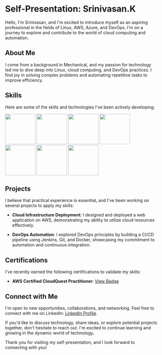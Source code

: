 # Self-Presentation: Srinivasan.K

Hello, I'm Srinivasan, and I'm excited to introduce myself as an aspiring professional in the fields of Linux, AWS, Azure, and DevOps. I'm on a journey to explore and contribute to the world of cloud computing and automation.

## About Me

I come from a background in Mechanical, and my passion for technology led me to dive deep into Linux, cloud computing, and DevOps practices. I find joy in solving complex problems and automating repetitive tasks to improve efficiency.

## Skills

Here are some of the skills and technologies I've been actively developing:

<img src="https://cdn.freebiesupply.com/images/thumbs/2x/linux-logo.png" width="100" height="100"> <img src="https://upload.wikimedia.org/wikipedia/commons/thumb/9/93/Amazon_Web_Services_Logo.svg/2560px-Amazon_Web_Services_Logo.svg.png" width="100" height="100">  <img src="https://download.logo.wine/logo/Microsoft_Azure/Microsoft_Azure-Logo.wine.png" width="100" height="100">  <img src="https://1000logos.net/wp-content/uploads/2021/11/Docker-Logo-2013-500x281.png" width="100" height="100"> <img src="https://upload.wikimedia.org/wikipedia/commons/thumb/e/e9/Jenkins_logo.svg/226px-Jenkins_logo.svg.png?20120629215426" width="100" height="100"> <img src="https://git-scm.com/images/logos/downloads/Git-Icon-1788C.png" width="100" height="100"> <img src="https://static-00.iconduck.com/assets.00/ansible-icon-2048x2048-mc4z634w.png" width="100" height="100">

## Projects

I believe that practical experience is essential, and I've been working on several projects to apply my skills:

- **Cloud Infrastructure Deployment**: I designed and deployed a web application on AWS, demonstrating my ability to utilize cloud resources effectively.

- **DevOps Automation**: I explored DevOps principles by building a CI/CD pipeline using Jenkins, Git, and Docker, showcasing my commitment to automation and continuous integration.

## Certifications

I've recently earned the following certifications to validate my skills:

- **AWS Certified CloudQuest Practitioner**: [View Badge](https://www.credly.com/badges/a38fcee6-a0ac-4a46-8771-25087fed12e3/public_url)

## Connect with Me

I'm open to new opportunities, collaborations, and networking. Feel free to connect with me on LinkedIn: [LinkedIn Profile](https://www.linkedin.com/in/srinivasan-karthikeyan).

If you'd like to discuss technology, share ideas, or explore potential projects together, don't hesitate to reach out. I'm excited to continue learning and growing in the dynamic world of technology.

Thank you for visiting my self-presentation, and I look forward to connecting with you!
